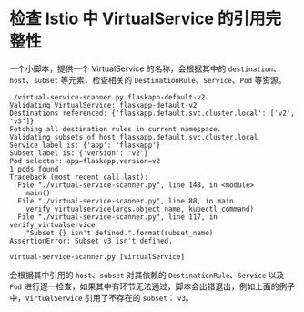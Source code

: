 # 检查 Istio 中 VirtualService 的引用完整性

一个小脚本，提供一个 VirtualService 的名称，会根据其中的 `destination`、`host`、`subset` 等元素，检查相关的 `DestinationRule`、`Service`、`Pod` 等资源。

~~~plain
./virtual-service-scanner.py flaskapp-default-v2
Validating VirtualService: flaskapp-default-v2
Destinations referenced: {'flaskapp.default.svc.cluster.local': ['v2', 'v3']}
Fetching all destination rules in current namespace.
Validating subsets of host flaskapp.default.svc.cluster.local
Service label is: {'app': 'flaskapp'}
Subset label is: {'version': 'v2'}
Pod selector: app=flaskapp,version=v2
1 pods found
Traceback (most recent call last):
  File "./virtual-service-scanner.py", line 148, in <module>
    main()
  File "./virtual-service-scanner.py", line 88, in main
    verify_virtualservice(args.object_name, kubectl_command)
  File "./virtual-service-scanner.py", line 117, in verify_virtualservice
    "Subset {} isn't defined.".format(subset_name)
AssertionError: Subset v3 isn't defined.
~~~


`virtual-service-scanner.py [VirtualService]`

会根据其中引用的 `host`、`subset` 对其依赖的 `DestinationRule`、`Service` 以及 `Pod` 进行逐一检查，如果其中有环节无法通过，脚本会出错退出，例如上面的例子中，`VirtualService` 引用了不存在的 `subset`： `v3`。
